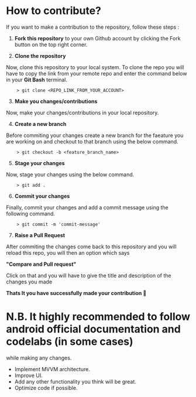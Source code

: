 # How to contribute?

If you want to make a contribution to the repository, follow these steps :

  1) **Fork this repository** to your own Github account by clicking the Fork button on the top right corner.
 
  2)  **Clone the repository**

Now, clone this repository to your local system. To clone the repo you will have to copy the link from your remote repo and enter the command below in your **Git Bash** terminal.

        > git clone <REPO_LINK_FROM_YOUR_ACCOUNT>
        
  3) **Make you changes/contributions**
 
Now, make your changes/contributions in your local repository.
 
  4) **Create a new branch**

Before commiting your changes create a new branch for the faeature you are working on and checkout to that branch using the below command.

        > git checkout -b <feature_branch_name>
        
  5) **Stage your changes**

Now, stage your changes using the below command.

        > git add .
        
  6) **Commit your changes**

Finally, commit your changes and add a commit message using the following command.

        > git commit -m 'commit-message'
        
  7) **Raise a Pull Request**

After commiting the changes come back to this repository and you will reload this repo, you will then an option which says 

**"Compare and Pull request"**

Click on that and you will have to give the title and description of the changes you made


   **Thats It you have successfully made your contribution 🎉**


# N.B. It highly recommended to follow android official documentation and codelabs (in some cases)
 while making any changes.
- Implement MVVM architecture.
- Improve UI.
- Add any other functionality you think will be great.
- Optimize code if possible.
